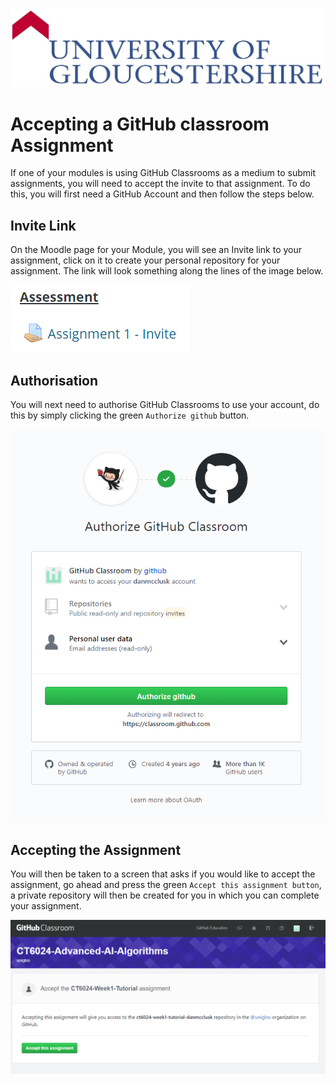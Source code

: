 ![UogLogo](IMG-All/uoglogo.jpg)

# Accepting a GitHub classroom Assignment

If one of your modules is using GitHub Classrooms as a medium to submit assignments, you will need to accept the invite to that assignment. To do this, you will first need a GitHub Account and then follow the steps below.


## Invite Link
On the Moodle page for your Module, you will see an Invite link to your assignment, click on it to create your personal repository for your assignment. The link will look something along the lines of the image below.

![Moodle](IMG-Accept-An-Assignment/1Moodle.PNG)

## Authorisation
You will next need to authorise GitHub Classrooms to use your account, do this by simply clicking the green `Authorize github` button.

![Moodle](IMG-Accept-An-Assignment/2AuthoriseClassrooms.PNG)

## Accepting the Assignment
You will then be taken to a screen that asks if you would like to accept the assignment, go ahead and press the green `Accept this assignment button`, a private repository will then be created for you in which you can complete your assignment.

![AcceptAssignment](IMG-Accept-An-Assignment/3AcceptAssignment.PNG)

